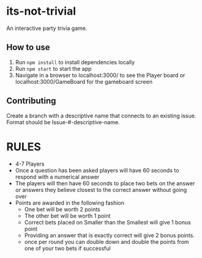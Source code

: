 # its-not-trivial
An interactive party trivia game.

## How to use
1. Run `npm install` to install dependencies locally
2. Run `npm start` to start the app
3. Navigate in a browser to localhost:3000/ to see the Player board or localhost:3000/GameBoard for the gameboard screen

## Contributing
Create a branch with a descriptive name that connects to an existing issue. Format should be Issue-#-descriptive-name. 

# RULES
* 4-7 Players
* Once a question has been asked players will have 60 seconds to respond with a numerical answer
* The players will then have 60 seconds to place two bets on the answer or answers they believe closest to the correct answer without going over
* Points are awarded in the following fashion
    * One bet will be worth 2 points
    * The other bet will be worth 1 point 
    * Correct bets placed on Smaller than the Smallest will give 1 bonus point
    * Providing an answer that is exactly correct will give 2 bonus points.
    * once per round you can double down and double the points from one of your two bets if successful
